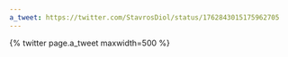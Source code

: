 ```yaml
---
a_tweet: https://twitter.com/StavrosDiol/status/1762843015175962705
---
```


{% twitter page.a_tweet maxwidth=500 %}
